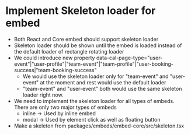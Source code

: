 # Implement Skeleton loader for embed

- Both React and Core embed should support skeleton loader
- Skeleton loader should be shown until the embed is loaded instead of the default loader of rectangle rotating loader
- We could introduce new property data-cal-page-type="user-event"|"user-profile"|"team-event"|"team-profile"|"user-booking-success|"team-booking-success"
  - We would use the skeleton loader only for "team-event" and "user-event" at the moment and rest would use the default loader
  - "team-event" and "user-event" both would use the same skeleton loader right now.
- We need to implement the skeleton loader for all types of embeds. There are only two major types of embeds
  - inline -> Used by inline embed
  - modal -> Used by element click as well as floating button
- Make a skeleton from packages/embeds/embed-core/src/skeleton.tsx




